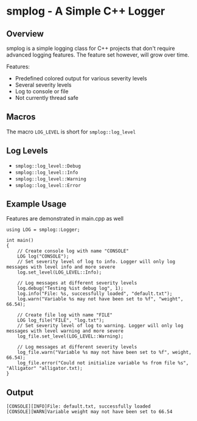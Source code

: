# smplog - A Simple C++ Logger

## Overview

smplog is a simple logging class for C++ projects that don't require advanced logging features. The feature set however, will grow over time.

Features:

- Predefined colored output for various severity levels
- Several severity levels
- Log to console or file
- Not currently thread safe

## Macros

The macro `LOG_LEVEL` is short for `smplog::log_level`

## Log Levels

- `smplog::log_level::Debug`
- `smplog::log_level::Info`
- `smplog::log_level::Warning`
- `smplog::log_level::Error`

## Example Usage

Features are demonstrated in main.cpp as well

```c_cpp
using LOG = smplog::Logger;

int main()
{
    // Create console log with name "CONSOLE"
    LOG log("CONSOLE");
    // Set severity level of log to info. Logger will only log messages with level info and more severe
    log.set_level(LOG_LEVEL::Info);

    // Log messages at different severity levels
    log.debug("Testing %ist debug log", 1);
    log.info("File: %s, successfully loaded", "default.txt");
    log.warn("Variable %s may not have been set to %f", "weight", 66.54);

    // Create file log with name "FILE"
    LOG log_file("FILE", "log.txt");
    // Set severity level of log to warning. Logger will only log messages with level warning and more severe
    log_file.set_level(LOG_LEVEL::Warning);

    // Log messages at different severity levels
    log_file.warn("Variable %s may not have been set to %f", weight, 66.54);
    log_file.error("Could not initialize variable %s from file %s", "Alligator" "alligator.txt);
}
```

## Output

```
[CONSOLE][INFO]File: default.txt, successfully loaded
[CONSOLE][WARN]Variable weight may not have been set to 66.54
```
